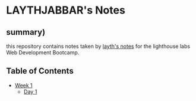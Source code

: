 #  LAYTHJABBAR's Notes
## summary)
this repository contains notes taken by  [layth's notes](git@github.com:LAYTHJABBAR/lighthouse-web-notes.git) for the lighthouse labs Web Development Bootcamp.

## Table of Contents
* [Week 1](/Week-1)
  * [Day 1](/Week-1/Day-1)

